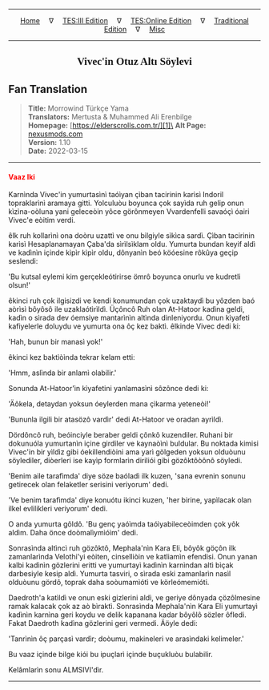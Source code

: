 
---

<!-- Jekyll Page Links -->

<center>
<a href="../../../../../index.html">Home</a>
&emsp;&nabla;&emsp;
<a href="../../../../index-tes3.html">TES:III Edition</a>
&emsp;&nabla;&emsp;
<a href="../../../../index-teso.html">TES:Online Edition</a>
&emsp;&nabla;&emsp;
<a href="../../../../index-traditional.html">Traditional Edition</a>
&emsp;&nabla;&emsp;
<a href="../../../../index-misc.html">Misc</a>
</center>

<!-- Markdown Body Below: -->

---

<center>
<h2><span style="font-family:Georgia">Vivec'in Otuz Altı Söylevi</span></h2>
</center>

## Fan Translation

> __Title:__ Morrowind Türkçe Yama\
> __Translators:__ Mertusta & Muhammed Ali Erenbilge\
> __Homepage:__ [https://elderscrolls.com.tr/][1]\
> __Alt Page:__ [nexusmods.com][2]\
> __Version:__ 1.10\
> __Date:__ 2022-03-15

[1]: https://elderscrolls.com.tr/
[2]: https://www.nexusmods.com/morrowind/mods/49502

---

#### <span style="color:red">Vaaz Iki</span>

Karnìnda Vivec'in yumurtasìnì taóìyan çìban tacirinin karìsì Indoril topraklarìnì aramaya gitti. Yolculuòu boyunca çok sayìda ruh gelip onun kìzìna-oòluna yani geleceòin yôce görônmeyen Vvardenfelli savaóçì óairi Vivec'e eòitim verdi.

êlk ruh kollarìnì ona doòru uzattì ve onu bilgiyle sìkìca sardì. Çìban tacirinin karìsì Hesaplanamayan Çaba'da sìrìlsìklam oldu. Yumurta bundan keyif aldì ve kadìnìn içinde kìpìr kìpìr oldu, dônyanìn beó köóesine rôkûya geçip seslendi:

'Bu kutsal eylemi kim gerçekleótirirse ömrô boyunca onurlu ve kudretli olsun!'

êkinci ruh çok ilgisizdi ve kendi konumundan çok uzaktaydì bu yôzden baó aòrìsì bôyôsô ile uzaklaótìrìldì. Üçôncô Ruh olan At-Hatoor kadìna geldi, kadìn o sìrada dev óemsiye mantarìnìn altìnda dinleniyordu. Onun kìyafeti kafiyelerle doluydu ve yumurta ona ôç kez baktì. êlkinde Vivec dedi ki:

'Hah, bunun bir manasì yok!'

êkinci kez baktìòìnda tekrar kelam etti:

'Hmm, aslìnda bir anlamì olabilir.'

Sonunda At-Hatoor'ìn kìyafetini yanlamasìnì sôzônce dedi ki:

'Äôkela, detaydan yoksun óeylerden mana çìkarma yeteneòi!'

'Bununla ilgili bir atasözô vardìr' dedi At-Hatoor ve oradan ayrìldì.

Dördôncô ruh, beóinciyle beraber geldi çônkô kuzendiler. Ruhani bir dokunuóla yumurtanìn içine girdiler ve kaynaòìnì buldular. Bu noktada kimisi Vivec'in bir yìldìz gibi óekillendiòini ama yarì gölgeden yoksun olduòunu söylediler, diòerleri ise kayìp formlarìn diriliói gibi gözôktôòônô söyledi.

'Benim aile tarafìmda' diye söze baóladì ilk kuzen, 'sana evrenin sonunu getirecek olan felaketler serisini veriyorum' dedi.

'Ve benim tarafìmda' diye konuótu ikinci kuzen, 'her birine, yapìlacak olan ilkel evlilikleri veriyorum' dedi.

O anda yumurta gôldô. 'Bu genç yaóìmda taóìyabileceòimden çok yôk aldìm. Daha önce doòmalìymìóìm' dedi.

Sonrasìnda altìncì ruh gözôktô, Mephala'nìn Kara Eli, bôyôk göçôn ilk zamanlarìnda Velothi'yi eòiten, cinselliòin ve katliamìn efendisi. Onun yanan kalbi kadìnìn gözlerini eritti ve yumurtayì kadìnìn karnìndan altì bìçak darbesiyle kesip aldì. Yumurta tasviri, o sìrada eski zamanlarìn nasìl olduòunu gördô, toprak daha soòumamìótì ve körleómemióti.

Daedroth'a katìldì ve onun eski gizlerini aldì, ve geriye dônyada çözôlmesine ramak kalacak çok az aò bìraktì. Sonrasìnda Mephala'nìn Kara Eli yumurtayì kadìnìn karnìna geri koydu ve delik kapanana kadar bôyôlô sözler ôfledi. Fakat Daedroth kadìna gözlerini geri vermedi. Äöyle dedi:

'Tanrìnìn ôç parçasì vardìr; doòumu, makineleri ve arasìndaki kelimeler.'

Bu vaaz içinde bilge kiói bu ipuçlarì içinde buçukluòu bulabilir.

Kelâmlarìn sonu ALMSIVI'dìr.

---

